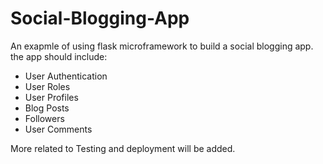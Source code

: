 # Social-Blogging-App

An exapmle of using flask microframework to build a social blogging app.
the app should include:
* User Authentication
* User Roles
* User Profiles
* Blog Posts
* Followers
* User Comments

More related to Testing and deployment will be added.

